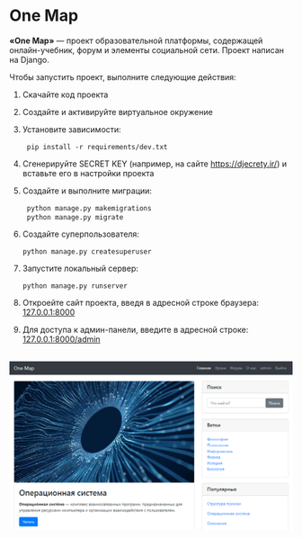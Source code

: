 # One Map 
**«One Map»** — проект образовательной платформы, содержащей онлайн-учебник, форум и элементы социальной сети. Проект написан на Django.

Чтобы запустить проект, выполните следующие действия:
1. Скачайте код проекта
2. Создайте и активируйте виртуальное окружение
4. Установите зависимости:

        pip install -r requirements/dev.txt

5. Сгенерируйте SECRET KEY (например, на сайте https://djecrety.ir/) и вставьте его в настройки проекта
6. Создайте и выполните миграции: 

        python manage.py makemigrations
        python manage.py migrate

10. Создайте суперпользователя: 

        python manage.py createsuperuser

12. Запустите локальный сервер:

        python manage.py runserver

14. Откроейте сайт проекта, введя в адресной строке браузера: [127.0.0.1:8000](http://127.0.0.1:8000/)
15. Для доступа к админ-панели, введите в адресной строке: [127.0.0.1:8000/admin](http://127.0.0.1:8000/admin/)

<br>

<img width="800px" alt="printscreen" src="https://github.com/ivbuchin/one_map/blob/master/printscreen.png">
